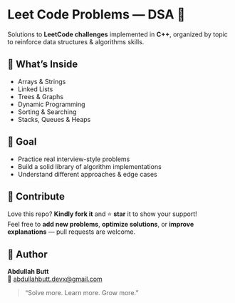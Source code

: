 # Leet Code Problems — DSA 📘

Solutions to **LeetCode challenges** implemented in **C++**, organized by topic to reinforce data structures & algorithms skills.

## 📂 What’s Inside
- Arrays & Strings  
- Linked Lists  
- Trees & Graphs  
- Dynamic Programming  
- Sorting & Searching  
- Stacks, Queues & Heaps  

## 🎯 Goal
- Practice real interview-style problems  
- Build a solid library of algorithm implementations  
- Understand different approaches & edge cases  

## 🤝 Contribute
Love this repo? **Kindly fork it** and ⭐ **star** it to show your support!  
Feel free to **add new problems**, **optimize solutions**, or **improve explanations** — pull requests are welcome.

## 👤 Author
**Abdullah Butt**  
📧 abdullahbutt.devx@gmail.com 
> “Solve more. Learn more. Grow more.”